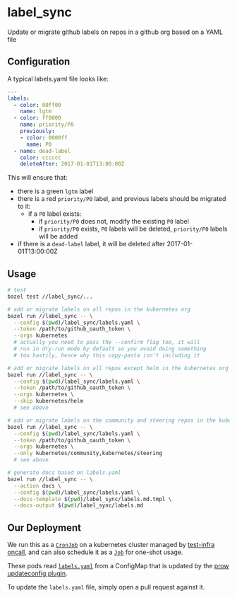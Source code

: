# label_sync

Update or migrate github labels on repos in a github org based on a YAML file

## Configuration

A typical labels.yaml file looks like:

```yaml
---
labels:
  - color: 00ff00
    name: lgtm
  - color: ff0000
    name: priority/P0
    previously:
    - color: 0000ff
      name: P0
  - name: dead-label
    color: cccccc
    deleteAfter: 2017-01-01T13:00:00Z
```

This will ensure that:

- there is a green `lgtm` label
- there is a red `priority/P0` label, and previous labels should be migrated to it:
  - if a `P0` label exists:
    - if `priority/P0` does not, modify the existing `P0` label
    - if `priority/P0` exists, `P0` labels will be deleted, `priority/P0` labels will be added
- if there is a `dead-label` label, it will be deleted after 2017-01-01T13:00:00Z

## Usage

```sh
# test
bazel test //label_sync/...

# add or migrate labels on all repos in the kubernetes org
bazel run //label_sync -- \
  --config $(pwd)/label_sync/labels.yaml \
  --token /path/to/github_oauth_token \
  --orgs kubernetes
  # actually you need to pass the --confirm flag too, it will
  # run in dry-run mode by default so you avoid doing something
  # too hastily, hence why this copy-pasta isn't including it

# add or migrate labels on all repos except helm in the kubernetes org
bazel run //label_sync -- \
  --config $(pwd)/label_sync/labels.yaml \
  --token /path/to/github_oauth_token \
  --orgs kubernetes \
  --skip kubernetes/helm
  # see above

# add or migrate labels on the community and steering repos in the kubernetes org
bazel run //label_sync -- \
  --config $(pwd)/label_sync/labels.yaml \
  --token /path/to/github_oauth_token \
  --orgs kubernetes \
  --only kubernetes/community,kubernetes/steering
  # see above

# generate docs based on labels.yaml
bazel run //label_sync -- \
  --action docs \
  --config $(pwd)/label_sync/labels.yaml \
  --docs-template $(pwd)/label_sync/labels.md.tmpl \
  --docs-output $(pwd)/label_sync/labels.md
```

## Our Deployment

We run this as a [`CronJob`](./cluster/label_sync_cron_job.yaml) on a kubernetes cluster managed by [test-infra oncall](https://go.k8s.io/oncall), and can also schedule it as a [`Job`](./cluster/label_sync_cron_job.yaml) for one-shot usage.

These pods read [`labels.yaml`](./labels.yaml) from a ConfigMap that is updated by the [prow updateconfig plugin](/prow/plugins/updateconfig).

To update the `labels.yaml` file, simply open a pull request against it.
